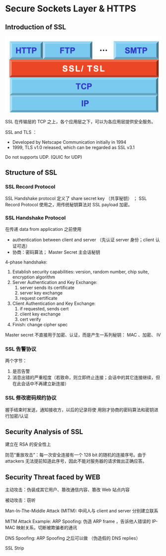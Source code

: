 # Secure Sockets Layer & HTTPS

## Introduction of SSL

![Screen Shot 2021-11-27 at 9.37.27 PM](SSL.assets/Screen%20Shot%202021-11-27%20at%209.37.27%20PM.png)

SSL 在传输层的 TCP 之上，各个应用层之下，可以为各应用层提供安全服务。

SSL and TLS ：

- Developed by Netscape Communication initially in 1994
- 1999, TLS v1.0 released, which can be regarded as SSL v3.1

Do not supports UDP. (QUIC for UDP)

## Structure of SSL

### SSL Record Protocol

SSL Handshake protocol 定义了 share secret key （共享秘钥） ； SSL Record Protocol 使用之，用传统秘钥算法对 SSL payload 加密。

### SSL Handshake Protocol

在传递 data from application 之前使用

- authentication between client and server （先认证 server 身份；client 认证可选）
- 协商：密码算法； Master Secret 主会话秘钥

4-phase handshake:

1. Establish security capabilities: version, random number, chip suite, encryption algorithm
2. Server Authentication and Key Exchange:
    1. server sends its certificate
    2. server key exchange
    3. request certificate
3. Client Authentication and Key Exchange: 
    1. if requested, sends cert
    2. client key exchange
    3. cert verify
4. Finish: change cipher spec

Master secret 不直接用于加密、认证，而是产生一系列秘钥： MAC 、加密、 IV

### SSL 告警协议

两个字节：

1. 是否告警
2. 消息出错的严重程度（若致命，则立即终止连接；会话中的其它连接继续，但在此会话中不再建立新连接）

### SSL 修改密码规约协议

握手结束时发送，通知接收方，以后的记录将使 用刚才协商的密码算法和密钥进行加密/认证

## Security Analysis of SSL

建立在 RSA 的安全性上

防范“重放攻击”：每一次安全连接有一个 128 bit 的随机的连接序号。由于 attackers 无法提前知道此序号，因此不能对服务器的请求做出正确应答。

## Security Threat faced by WEB

主动攻击：伪装成其它用户、篡改通信内容、篡改 Web 站点内容

被动攻击：窃听

Man-In-The-Middle Attack (MITM): 中间人与 client and server 分别建立联系

MITM Attack Example: ARP Spoofing: 伪造 ARP frame ，告诉他人错误的 IP-MAC 映射关系，切断被欺骗者的通讯

DNS Spoofing: ARP Spoofing 之后可以做 （伪造假的 DNS replies）

SSL Strip


